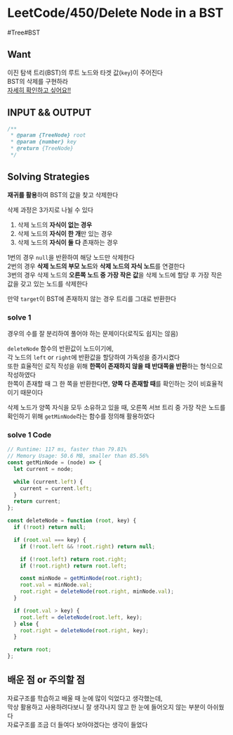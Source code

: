 # LeetCode/450/Delete Node in a BST

#Tree#BST

## Want

이진 탐색 트리(BST)의 루트 노드와 타겟 값(`key`)이 주어진다  
BST의 삭제를 구현하라  
[자세히 확인하고 싶어요!!](https://github.com/Collection50/Algorithm-DataStructrue/blob/master/Tree.md)

## INPUT && OUTPUT

```js
/**
 * @param {TreeNode} root
 * @param {number} key
 * @return {TreeNode}
 */
```

## Solving Strategies

**재귀를 활용**하여 BST의 값을 찾고 삭제한다

삭제 과정은 3가지로 나뉠 수 있다

1. 삭제 노드의 **자식이 없는 경우**
2. 삭제 노드의 **자식이 한 개**만 있는 경우
3. 삭제 노드의 **자식이 둘 다** 존재하는 경우

1번의 경우 `null`을 반환하여 해당 노드만 삭제한다  
2번의 경우 **삭제 노드의 부모 노드**와 **삭제 노드의 자식 노드**를 연결한다  
3번의 경우 삭제 노드의 **오른쪽 노드 중 가장 작은 값**을 삭제 노드에 할당 후 가장 작은 값을 갖고 있는 노드를 삭제한다

만약 `target`이 BST에 존재하지 않는 경우 트리를 그대로 반환한다

### solve 1

경우의 수를 잘 분리하여 풀어야 하는 문제이다(로직도 쉽지는 않음)

`deleteNode` 함수의 반환값이 노드이기에,  
각 노드의 `left` or `right`에 반환값을 할당하여 가독성을 증가시켰다  
또한 효율적인 로직 작성을 위해 **한쪽이 존재하지 않을 때 반대쪽을 반환**하는 형식으로 작성하였다  
한쪽이 존재할 때 그 한 쪽을 반환한다면, **양쪽 다 존재할 때**를 확인하는 것이 비효율적이기 때문이다

삭제 노드가 양쪽 자식을 모두 소유하고 있을 때, 오른쪽 서브 트리 중 가장 작은 노드를 확인하기 위해
`getMinNode`라는 함수를 정의해 활용하였다

### solve 1 Code

```js
// Runtime: 117 ms, faster than 79.81%
// Memory Usage: 50.6 MB, smaller than 85.56%
const getMinNode = (node) => {
  let current = node;

  while (current.left) {
    current = current.left;
  }
  return current;
};

const deleteNode = function (root, key) {
  if (!root) return null;

  if (root.val === key) {
    if (!root.left && !root.right) return null;

    if (!root.left) return root.right;
    if (!root.right) return root.left;

    const minNode = getMinNode(root.right);
    root.val = minNode.val;
    root.right = deleteNode(root.right, minNode.val);
  }

  if (root.val > key) {
    root.left = deleteNode(root.left, key);
  } else {
    root.right = deleteNode(root.right, key);
  }

  return root;
};
```

## 배운 점 or 주의할 점

자료구조를 학습하고 배울 때 눈에 많이 익었다고 생각했는데,  
막상 활용하고 사용하려다보니 잘 생각나지 않고 한 눈에 들어오지 않는 부분이 아쉬웠다  
자료구조를 조금 더 들여다 보아야겠다는 생각이 들었다
